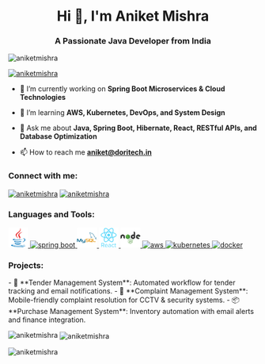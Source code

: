 <h1 align="center">Hi 👋, I'm Aniket Mishra</h1>
<h3 align="center">A Passionate Java Developer from India</h3>

<p align="left"> <img src="https://komarev.com/ghpvc/?username=aniketmishra&label=Profile%20views&color=0e75b6&style=flat" alt="aniketmishra" /> </p>

<p align="left"> <a href="https://github.com/ryo-ma/github-profile-trophy"><img src="https://github-profile-trophy.vercel.app/?username=aniketmishra" alt="aniketmishra" /></a> </p>

- 🔭 I’m currently working on **Spring Boot Microservices & Cloud Technologies**

- 🌱 I’m learning **AWS, Kubernetes, DevOps, and System Design**

- 💬 Ask me about **Java, Spring Boot, Hibernate, React, RESTful APIs, and Database Optimization**

- 📫 How to reach me **aniket@doritech.in**

<h3 align="left">Connect with me:</h3>
<p align="left">
<a href="https://linkedin.com/in/aniketmishra" target="blank"><img align="center" src="https://raw.githubusercontent.com/rahuldkjain/github-profile-readme-generator/master/src/images/icons/Social/linked-in-alt.svg" alt="aniketmishra" height="30" width="40" /></a>
<a href="https://github.com/aniketmishra" target="blank"><img align="center" src="https://raw.githubusercontent.com/rahuldkjain/github-profile-readme-generator/master/src/images/icons/Social/github.svg" alt="aniketmishra" height="30" width="40" /></a>
</p>

<h3 align="left">Languages and Tools:</h3>
<p align="left">
<a href="https://www.java.com" target="_blank" rel="noreferrer"> <img src="https://raw.githubusercontent.com/devicons/devicon/master/icons/java/java-original.svg" alt="java" width="40" height="40"/> </a>
<a href="https://spring.io/projects/spring-boot" target="_blank" rel="noreferrer"> <img src="https://www.vectorlogo.zone/logos/springio/springio-icon.svg" alt="spring boot" width="40" height="40"/> </a>
<a href="https://www.mysql.com/" target="_blank" rel="noreferrer"> <img src="https://raw.githubusercontent.com/devicons/devicon/master/icons/mysql/mysql-original-wordmark.svg" alt="mysql" width="40" height="40"/> </a>
<a href="https://reactjs.org/" target="_blank" rel="noreferrer"> <img src="https://raw.githubusercontent.com/devicons/devicon/master/icons/react/react-original-wordmark.svg" alt="react" width="40" height="40"/> </a>
<a href="https://nodejs.org" target="_blank" rel="noreferrer"> <img src="https://raw.githubusercontent.com/devicons/devicon/master/icons/nodejs/nodejs-original-wordmark.svg" alt="nodejs" width="40" height="40"/> </a>
<a href="https://aws.amazon.com/" target="_blank" rel="noreferrer"> <img src="https://www.vectorlogo.zone/logos/amazon_aws/amazon_aws-icon.svg" alt="aws" width="40" height="40"/> </a>
<a href="https://kubernetes.io/" target="_blank" rel="noreferrer"> <img src="https://www.vectorlogo.zone/logos/kubernetes/kubernetes-icon.svg" alt="kubernetes" width="40" height="40"/> </a>
<a href="https://www.docker.com/" target="_blank" rel="noreferrer"> <img src="https://www.vectorlogo.zone/logos/docker/docker-icon.svg" alt="docker" width="40" height="40"/> </a>
</p>

<h3 align="left">Projects:</h3>
- 🚀 **Tender Management System**: Automated workflow for tender tracking and email notifications.  
- 🔧 **Complaint Management System**: Mobile-friendly complaint resolution for CCTV & security systems.  
- 📦 **Purchase Management System**: Inventory automation with email alerts and finance integration.  

<p><img align="left" src="https://github-readme-stats.vercel.app/api/top-langs?username=aniketmishra&show_icons=true&locale=en&layout=compact" alt="aniketmishra" /></p>

<p>&nbsp;<img align="center" src="https://github-readme-stats.vercel.app/api?username=aniketmishra&show_icons=true&locale=en" alt="aniketmishra" /></p>

<p><img align="center" src="https://github-readme-streak-stats.herokuapp.com/?user=aniketmishra&" alt="aniketmishra" /></p>

